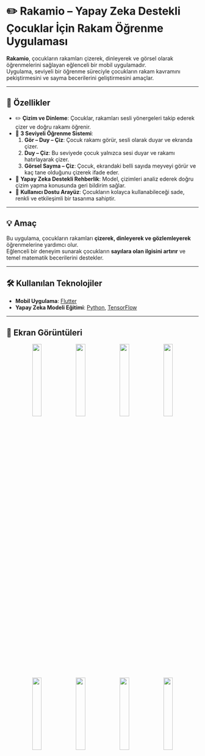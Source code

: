 # ✏️ Rakamio – Yapay Zeka Destekli Çocuklar İçin Rakam Öğrenme Uygulaması

**Rakamio**, çocukların rakamları çizerek, dinleyerek ve görsel olarak öğrenmelerini sağlayan eğlenceli bir mobil uygulamadır.  
Uygulama, seviyeli bir öğrenme süreciyle çocukların rakam kavramını pekiştirmesini ve sayma becerilerini geliştirmesini amaçlar.

---

## 🚀 Özellikler

- ✏️ **Çizim ve Dinleme**: Çocuklar, rakamları sesli yönergeleri takip ederek çizer ve doğru rakamı öğrenir.  
- 🔄 **3 Seviyeli Öğrenme Sistemi**:
  1. **Gör – Duy – Çiz**: Çocuk rakamı görür, sesli olarak duyar ve ekranda çizer.  
  2. **Duy – Çiz**: Bu seviyede çocuk yalnızca sesi duyar ve rakamı hatırlayarak çizer.  
  3. **Görsel Sayma – Çiz**: Çocuk, ekrandaki belli sayıda meyveyi görür ve kaç tane olduğunu çizerek ifade eder.  
- 🧠 **Yapay Zeka Destekli Rehberlik**: Model, çizimleri analiz ederek doğru çizim yapma konusunda geri bildirim sağlar.  
- 📱 **Kullanıcı Dostu Arayüz**: Çocukların kolayca kullanabileceği sade, renkli ve etkileşimli bir tasarıma sahiptir.  

---

## 💡 Amaç

Bu uygulama, çocukların rakamları **çizerek, dinleyerek ve gözlemleyerek** öğrenmelerine yardımcı olur.  
Eğlenceli bir deneyim sunarak çocukların **sayılara olan ilgisini artırır** ve temel matematik becerilerini destekler.

---

## 🛠 Kullanılan Teknolojiler

- **Mobil Uygulama**: [Flutter](https://flutter.dev/)  
- **Yapay Zeka Modeli Eğitimi**: [Python](https://www.python.org/), [TensorFlow](https://www.tensorflow.org/)

---

## 📸 Ekran Görüntüleri

<p align="center">
  <img src="https://github.com/user-attachments/assets/601c8994-6317-4618-98bd-b4797b87f97b" width="22%" />
  <img src="https://github.com/user-attachments/assets/dc3aa430-08f9-4bea-a5e9-e0e1267a682b" width="22%" />
  <img src="https://github.com/user-attachments/assets/7d55d214-c2ba-4543-aca2-4212fbb53e3d" width="22%" />
  <img src="https://github.com/user-attachments/assets/ce2228e1-dae1-43d9-9412-3e582a9c053a" width="22%" />
</p>

<p align="center">
  <img src="https://github.com/user-attachments/assets/845d1000-4d9d-4d50-a801-e4cbab5e2fc9" width="22%" />
  <img src="https://github.com/user-attachments/assets/75be268c-c104-4a56-a2e5-0de4eedaa2a4" width="22%" />
  <img src="https://github.com/user-attachments/assets/20ee5c24-1c6d-4105-b9a3-b2e1e9088b7e" width="22%" />
  <img src="https://github.com/user-attachments/assets/4522a5df-0fac-4040-92fe-4486e597dd4d" width="22%" />
</p>

